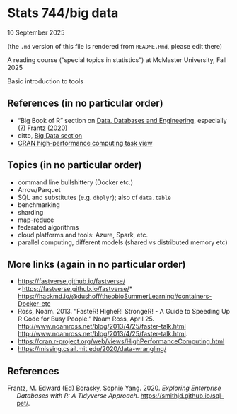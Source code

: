 Stats 744/big data
================
10 September 2025

(the `.md` version of this file is rendered from `README.Rmd`, please
edit there)

A reading course (“special topics in statistics”) at McMaster
University, Fall 2025

Basic introduction to tools

## References (in no particular order)

- “Big Book of R” section on [Data, Databases and
  Engineering](https://www.bigbookofr.com/chapters/data%20databases%20and%20engineering),
  especially (?) Frantz (2020)
- ditto, [Big Data
  section](https://www.bigbookofr.com/chapters/big%20data)
- [CRAN high-performance computing task
  view](https://cran.r-project.org/web/views/HighPerformanceComputing.html)

## Topics (in no particular order)

- command line bullshittery (Docker etc.)
- Arrow/Parquet
- SQL and substitutes (e.g. `dbplyr`); also cf `data.table`
- benchmarking
- sharding
- map-reduce
- federated algorithms
- cloud platforms and tools: Azure, Spark, etc.
- parallel computing, different models (shared vs distributed memory
  etc)

## More links (again in no particular order)

- <https://fastverse.github.io/fastverse/>
  \<<https://fastverse.github.io/fastverse/>\*
  <https://hackmd.io/@dushoff/theobioSummerLearning#containers-Docker-etc>
- Ross, Noam. 2013. “FasteR! HigheR! StrongeR! - A Guide to Speeding Up
  R Code for Busy People.” Noam Ross, April 25.
  <http://www.noamross.net/blog/2013/4/25/faster-talk.html>
  <http://www.noamross.net/blog/2013/4/25/faster-talk.html>.
- <https://cran.r-project.org/web/views/HighPerformanceComputing.html>
- <https://missing.csail.mit.edu/2020/data-wrangling/>

## References

<div id="refs" class="references csl-bib-body hanging-indent"
entry-spacing="0">

<div id="ref-frantzExploring" class="csl-entry">

Frantz, M. Edward (Ed) Borasky, Sophie Yang. 2020. *Exploring Enterprise
Databases with R: A Tidyverse Approach*.
<https://smithjd.github.io/sql-pet/>.

</div>

</div>
